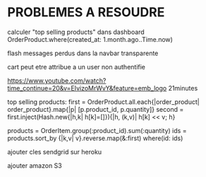 
# PROBLEMES A RESOUDRE

calculer "top selling products" dans dashboard
OrderProduct.where(created_at: 1.month.ago..Time.now)


flash messages perdus dans la navbar transparente

cart peut etre attribue a un user non authentifie

https://www.youtube.com/watch?time_continue=20&v=EIvizoMrWvY&feature=emb_logo
21minutes


top selling products:
first = OrderProduct.all.each{|order_product| order_product}.map{|p| [p.product_id, p.quantity]}
second = first.inject(Hash.new{|h,k| h[k]=[]}){|h, (k,v)| h[k] << v; h}


products = OrderItem.group(:product_id).sum(:quantity)
  ids = products.sort_by {|k,v| v}.reverse.map(&:first)
  where(id: ids)


ajouter cles sendgrid sur heroku

ajouter amazon S3
